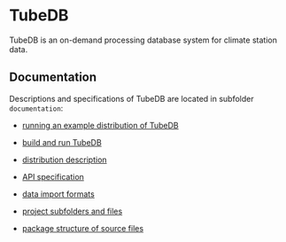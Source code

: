 # TubeDB
TubeDB is an on-demand processing database system for climate station data.



## Documentation

Descriptions and specifications of TubeDB are located in subfolder `documentation`:

* [running an example distribution of TubeDB](documentation/example.md)

* [build and run TubeDB](documentation/build_and_run.md)

* [distribution description](documentation/distribution.md)

* [API specification](documentation/api.md)

* [data import formats](documentation/import_formats.md)

* [project subfolders and files](documentation/folders_and_files.md)

* [package structure of source files](documentation/source_structure.md)



